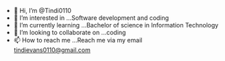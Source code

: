 - 👋 Hi, I’m @Tindi0110
- 👀 I’m interested in ...Software development and coding
- 🌱 I’m currently learning ...Bachelor of science in Information Technology 
- 💞️ I’m looking to collaborate on ...coding 
- 📫 How to reach me ...Reach me via my email tindievans0110@gmail.com 

<!---
Tindi0110/Tindi0110 is a ✨ special ✨ repository because its `README.md` (this file) appears on your GitHub profile.
You can click the Preview link to take a look at your changes.
--->
